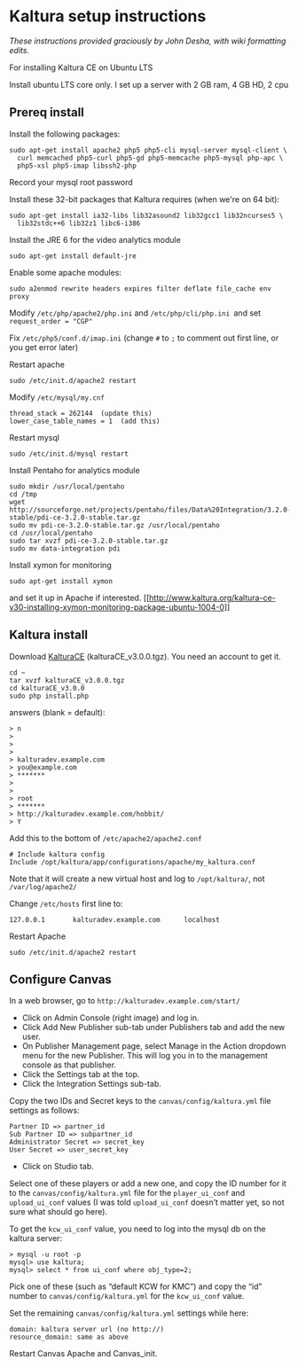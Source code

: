 Kaltura setup instructions
===================================

*These instructions provided graciously by John Desha, with wiki formatting edits.*

For installing Kaltura CE on Ubuntu LTS
  
Install ubuntu LTS core only.
 I set up a server with 2 GB ram, 4 GB HD, 2 cpu
 
 
Prereq install
---------
 
Install the following packages:

``` 
sudo apt-get install apache2 php5 php5-cli mysql-server mysql-client \
  curl memcached php5-curl php5-gd php5-memcache php5-mysql php-apc \
  php5-xsl php5-imap libssh2-php
```

Record your mysql root password
 
Install these 32-bit packages that Kaltura requires (when we're on 64 bit):
 
```
sudo apt-get install ia32-libs lib32asound2 lib32gcc1 lib32ncurses5 \
  lib32stdc++6 lib32z1 libc6-i386
```

Install the JRE 6 for the video analytics module

``` 
sudo apt-get install default-jre
```
 
Enable some apache modules:

```
sudo a2enmod rewrite headers expires filter deflate file_cache env proxy
```
 
Modify `/etc/php/apache2/php.ini` and `/etc/php/cli/php.ini `and set `request_order = "CGP"`
 
Fix `/etc/php5/conf.d/imap.ini` (change `#` to `;` to comment out first line, or you get error later)
 
Restart apache
```
sudo /etc/init.d/apache2 restart
```
 
Modify `/etc/mysql/my.cnf`

```
thread_stack = 262144  (update this)
lower_case_table_names = 1  (add this)
```
 
Restart mysql
```
sudo /etc/init.d/mysql restart
```
 
Install Pentaho for analytics module
```
sudo mkdir /usr/local/pentaho
cd /tmp
wget http://sourceforge.net/projects/pentaho/files/Data%20Integration/3.2.0-stable/pdi-ce-3.2.0-stable.tar.gz
sudo mv pdi-ce-3.2.0-stable.tar.gz /usr/local/pentaho
cd /usr/local/pentaho
sudo tar xvzf pdi-ce-3.2.0-stable.tar.gz
sudo mv data-integration pdi
```
 
Install xymon for monitoring
```
sudo apt-get install xymon
```
 
and set it up in Apache if interested.
[[http://www.kaltura.org/kaltura-ce-v30-installing-xymon-monitoring-package-ubuntu-1004-0]]
 
Kaltura install
------------

Download [KalturaCE](http://www.kaltura.org/project/community_edition_video_platform) (kalturaCE_v3.0.0.tgz). You need an account to get it.

```
cd ~
tar xvzf kalturaCE_v3.0.0.tgz
cd kalturaCE_v3.0.0
sudo php install.php
```
 
answers (blank = default):
```
> n
>
>
>
> kalturadev.example.com
> you@example.com
> *******
>
>
> root
> *******
> http://kalturadev.example.com/hobbit/
> Y
```

Add this to the bottom of `/etc/apache2/apache2.conf`
```
# Include kaltura config
Include /opt/kaltura/app/configurations/apache/my_kaltura.conf
```

Note that it will create a new virtual host and log to `/opt/kaltura/`, not `/var/log/apache2/`
 
Change `/etc/hosts` first line to:
```
127.0.0.1       kalturadev.example.com      localhost
```
 
Restart Apache
```
sudo /etc/init.d/apache2 restart
```

Configure Canvas
--------------
 
In a web browser, go to `http://kalturadev.example.com/start/`
 
 * Click on Admin Console (right image) and log in.
 * Click Add New Publisher sub-tab under Publishers tab and add the new user.
 * On Publisher Management page, select Manage in the Action dropdown menu for the new Publisher. This will log you in to the management console as that publisher.
 * Click the Settings tab at the top.
 * Click the Integration Settings sub-tab.

Copy the two IDs and Secret keys to the `canvas/config/kaltura.yml` file settings as follows:
```
Partner ID => partner_id
Sub Partner ID => subpartner_id
Administrator Secret => secret_key
User Secret => user_secret_key
```

 * Click on Studio tab.

Select one of these players or add a new one, and copy the ID number for it to the `canvas/config/kaltura.yml` file for the `player_ui_conf` and `upload_ui_conf` values (I was told `upload_ui_conf` doesn’t matter yet, so not sure what should go here).

To get the `kcw_ui_conf` value, you need to log into the mysql db on the kaltura server:
```
> mysql -u root -p
mysql> use kaltura;
mysql> select * from ui_conf where obj_type=2;
```

Pick one of these (such as “default KCW for KMC”) and copy the “id” number to `canvas/config/kaltura.yml` for the `kcw_ui_conf` value.
 
Set the remaining `canvas/config/kaltura.yml` settings while here:
```
domain: kaltura server url (no http://)
resource_domain: same as above
```
 
Restart Canvas Apache and Canvas_init.